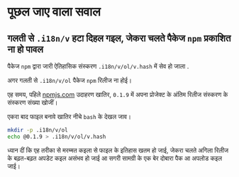 # पूछल जाए वाला सवाल

## गलती से `.i18n/v` हटा दिहल गइल, जेकरा चलते पैकेज `npm` प्रकाशित ना हो पावल

पैकेज `npm` द्वारा जारी ऐतिहासिक संस्करण `.i18n/v/ol/v.hash` में सेव हो जाला .

अगर गलती से `.i18n/v/ol` पैकेज `npm` रिलीज ना होई।

एह समय, पहिले [npmjs.com](//npmjs.com) उदाहरण खातिर, `0.1.9` में अपना प्रोजेक्ट के अंतिम रिलीज संस्करण के संस्करण संख्या खोजीं।

एकरा बाद फाइल बनावे खातिर नीचे `bash` के देखल जाव।

```bash
mkdir -p .i18n/v/ol
echo @0.1.9 > .i18n/v/ol/v.hash
```

ध्यान दीं कि एह तरीका से मरम्मत कइला से फाइल के इतिहास खतम हो जाई, जेकरा चलते अगिला रिलीज के बढ़त-बढ़त अपडेट कइल असंभव हो जाई आ सगरी सामग्री के एक बेर दोबारा पैक आ अपलोड कइल जाई।